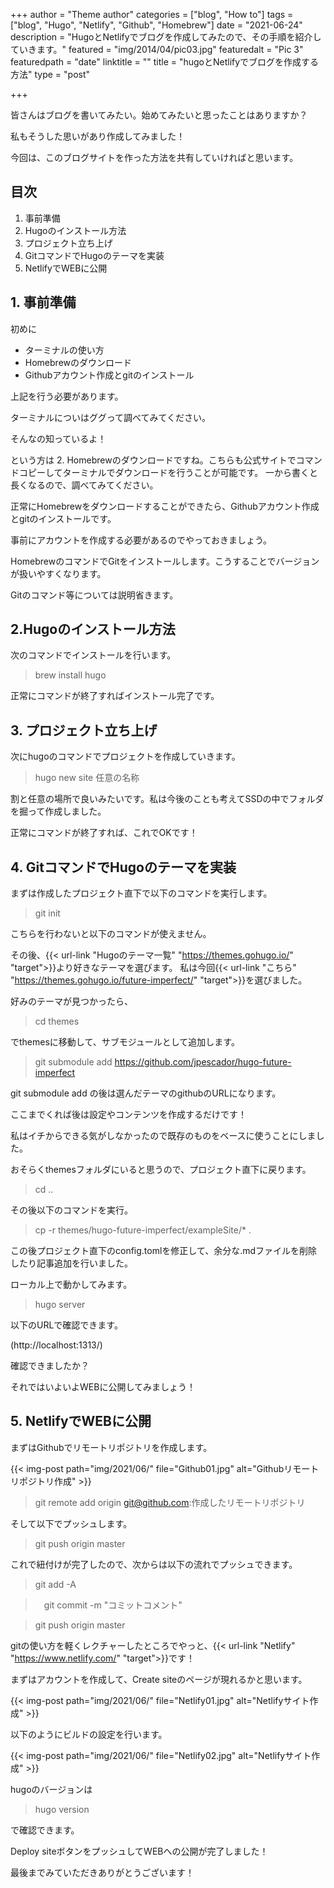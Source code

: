 +++
author = "Theme author"
categories = ["blog", "How to"]
tags = ["blog", "Hugo", "Netlify", "Github", "Homebrew"]
date = "2021-06-24"
description = "HugoとNetlifyでブログを作成してみたので、その手順を紹介していきます。"
featured = "img/2014/04/pic03.jpg"
featuredalt = "Pic 3"
featuredpath = "date"
linktitle = ""
title = "hugoとNetlifyでブログを作成する方法"
type = "post"

+++

皆さんはブログを書いてみたい。始めてみたいと思ったことはありますか？

私もそうした思いがあり作成してみました！

今回は、このブログサイトを作った方法を共有していければと思います。

## 目次

1. 事前準備
2. Hugoのインストール方法
3. プロジェクト立ち上げ
4. GitコマンドでHugoのテーマを実装
5. NetlifyでWEBに公開


## 1. 事前準備

初めに
* ターミナルの使い方
* Homebrewのダウンロード
* Githubアカウント作成とgitのインストール

上記を行う必要があります。

ターミナルについはググって調べてみてください。

そんなの知っているよ！

という方は 2. Homebrewのダウンロードですね。こちらも公式サイトでコマンドコピーしてターミナルでダウンロードを行うことが可能です。
一から書くと長くなるので、調べてみてください。

正常にHomebrewをダウンロードすることができたら、Githubアカウント作成とgitのインストールです。

事前にアカウントを作成する必要があるのでやっておきましょう。

HomebrewのコマンドでGitをインストールします。こうすることでバージョンが扱いやすくなります。

Gitのコマンド等については説明省きます。


## 2.Hugoのインストール方法

次のコマンドでインストールを行います。

> brew install hugo

正常にコマンドが終了すればインストール完了です。

## 3. プロジェクト立ち上げ

次にhugoのコマンドでプロジェクトを作成していきます。

> hugo new site 任意の名称

割と任意の場所で良いみたいです。私は今後のことも考えてSSDの中でフォルダを掘って作成しました。

正常にコマンドが終了すれば、これでOKです！


## 4. GitコマンドでHugoのテーマを実装

まずは作成したプロジェクト直下で以下のコマンドを実行します。

> git init

こちらを行わないと以下のコマンドが使えません。

その後、{{< url-link "Hugoのテーマ一覧" "https://themes.gohugo.io/" "target">}}より好きなテーマを選びます。
私は今回{{< url-link "こちら" "https://themes.gohugo.io/future-imperfect/" "target">}}を選びました。

好みのテーマが見つかったら、

> cd themes

でthemesに移動して、サブモジュールとして追加します。

> git submodule add https://github.com/jpescador/hugo-future-imperfect

git submodule add の後は選んだテーマのgithubのURLになります。

ここまでくれば後は設定やコンテンツを作成するだけです！

私はイチからできる気がしなかったので既存のものをベースに使うことにしました。

おそらくthemesフォルダにいると思うので、プロジェクト直下に戻ります。

> cd ..

その後以下のコマンドを実行。

> cp -r  themes/hugo-future-imperfect/exampleSite/* .

この後プロジェクト直下のconfig.tomlを修正して、余分な.mdファイルを削除したり記事追加を行いました。

ローカル上で動かしてみます。

> hugo server

以下のURLで確認できます。

(http://localhost:1313/)
 

 確認できましたか？
 
 それではいよいよWEBに公開してみましょう！

## 5. NetlifyでWEBに公開

まずはGithubでリモートリポジトリを作成します。

{{< img-post path="img/2021/06/" file="Github01.jpg" alt="Githubリモートリポジトリ作成" >}}

> git remote add origin git@github.com:作成したリモートリポジトリ

そして以下でプッシュします。

> git push origin master

これで紐付けが完了したので、次からは以下の流れでプッシュできます。

> git add -A

>　git commit -m "コミットコメント"

> git push origin master

gitの使い方を軽くレクチャーしたところでやっと、{{< url-link "Netlify" "https://www.netlify.com/" "target">}}です！

まずはアカウントを作成して、Create siteのページが現れるかと思います。

{{< img-post path="img/2021/06/" file="Netlify01.jpg" alt="Netlifyサイト作成" >}}

以下のようにビルドの設定を行います。

{{< img-post path="img/2021/06/" file="Netlify02.jpg" alt="Netlifyサイト作成" >}}

hugoのバージョンは

> hugo version

で確認できます。

Deploy siteボタンをプッシュしてWEBへの公開が完了しました！

最後までみていただきありがとうございます！

